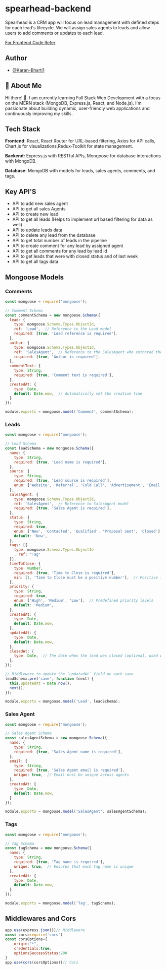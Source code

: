 # spearhead-backend

Spearhead is a CRM app will focus on lead management with defined steps for each lead's lifecycle.
We will assign sales agents to leads and allow users to add comments or updates to each lead.

[For Frontend Code Refer](https://github.com/Karan-Bharti1/Spearhead)

## Author

- [@Karan-Bharti1](https://github.com/Karan-Bharti1)



## 🚀 About Me
Hi there! 👋.
I am currently learning Full Stack Web Development with a focus on the MERN stack (MongoDB, Express.js, React, and Node.js). I'm passionate about building dynamic, user-friendly web applications and continuously improving my skills.

## Tech Stack

**Frontend:** React, React Router for URL-based filtering, Axios for API calls, Chart.js for visualizations,Redux-Toolkit for state management.

**Backend:** Express.js with RESTful APIs, Mongoose for database interactions with MongoDB.

**Database:** MongoDB with models for leads, sales agents, comments, and tags.

## Key API'S

- API to add new sales agent
- API to get all sales Agents
- API to create new lead
- API to get all leads (Helps to implement url based filtering for data as well)
- API to update leads data
- API to delete any lead from the database
- API to get total number of leads in the pipeline
- API to create comment for any lead by assigned agent
- API to get all comments for any lead by lead id
- API to get leads that were with closed status and of last week
- API to get all tags data


## Mongoose Models

### Comments

```javascript
const mongoose = require('mongoose');

// Comment Schema
const commentSchema = new mongoose.Schema({
  lead: {
    type: mongoose.Schema.Types.ObjectId,
    ref: 'Lead',  // Reference to the Lead model
    required: [true, 'Lead reference is required'],
  },
  author: {
    type: mongoose.Schema.Types.ObjectId,
    ref: 'SalesAgent',  // Reference to the SalesAgent who authored the comment
    required: [true, 'Author is required'],
  },
  commentText: {
    type: String,
    required: [true, 'Comment text is required'],
  },
  createdAt: {
    type: Date,
    default: Date.now,  // Automatically set the creation time
  }
});

module.exports = mongoose.model('Comment', commentSchema);

```

  ### Leads

```javascript
const mongoose = require('mongoose');

// Lead Schema
const leadSchema = new mongoose.Schema({
  name: {
    type: String,
    required: [true, 'Lead name is required'],
  },
  source: {
    type: String,
    required: [true, 'Lead source is required'],
    enum: ['Website', 'Referral', 'Cold Call', 'Advertisement', 'Email', 'Other'],  // Predefined lead sources
  },
  salesAgent: {
    type: mongoose.Schema.Types.ObjectId,
    ref: 'SalesAgent',  // Reference to SalesAgent model
    required: [true, 'Sales Agent is required'],
  },
  status: {
    type: String,
    required: true,
    enum: ['New', 'Contacted', 'Qualified', 'Proposal Sent', 'Closed'],  // Predefined lead statuses
    default: 'New',
  },
  tags: [{
    type: mongoose.Schema.Types.ObjectId
    , ref: "Tag"  
  }],
  timeToClose: {
    type: Number,
    required: [true, 'Time to Close is required'],
    min: [1, 'Time to Close must be a positive number'],  // Positive integer validation
  },
  priority: {
    type: String,
    required: true,
    enum: ['High', 'Medium', 'Low'],  // Predefined priority levels
    default: 'Medium',
  },
  createdAt: {
    type: Date,
    default: Date.now,
  },
  updatedAt: {
    type: Date,
    default: Date.now,
  },
  closedAt: {
    type: Date,  // The date when the lead was closed (optional, used when status is "Closed")
  },
});

// Middleware to update the `updatedAt` field on each save
leadSchema.pre('save', function (next) {
  this.updatedAt = Date.now();
  next();
});

module.exports = mongoose.model('Lead', leadSchema);

```

### Sales Agent

```javascript
const mongoose = require('mongoose');

// Sales Agent Schema
const salesAgentSchema = new mongoose.Schema({
  name: {
    type: String,
    required: [true, 'Sales Agent name is required'],
  },
  email: {
    type: String,
    required: [true, 'Sales Agent email is required'],
    unique: true,  // Email must be unique across agents
  },
  createdAt: {
    type: Date,
    default: Date.now,
  }
});

module.exports = mongoose.model('SalesAgent', salesAgentSchema);

```

### Tags

```javascript
const mongoose = require('mongoose');

// Tag Schema
const tagSchema = new mongoose.Schema({
  name: {
    type: String,
    required: [true, 'Tag name is required'],
    unique: true,  // Ensures that each tag name is unique
  },
  createdAt: {
    type: Date,
    default: Date.now,
  }
});

module.exports = mongoose.model('Tag', tagSchema);

```

## Middlewares and Cors

```javascript
app.use(express.json())// Middleware
const cors=require('cors')
const corsOptions={
    origin:"*",
    credentials:true,
    optionsSuccessStatus:200
}
app.use(cors(corsOptions))// Cors
```
